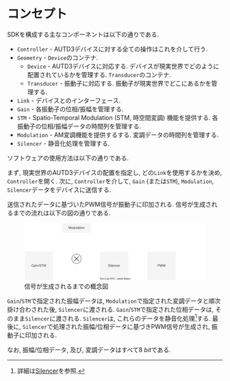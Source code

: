 # コンセプト

SDKを構成する主なコンポーネントは以下の通りである.

* `Controller` - AUTD3デバイスに対する全ての操作はこれを介して行う.
* `Geometry` - `Device`のコンテナ.
  * `Device` - AUTD3デバイスに対応する. デバイスが現実世界でどのように配置されているかを管理する. `Transducer`のコンテナ.
  * `Transducer` - 振動子に対応する. 振動子が現実世界でどこにあるかを管理する.
* `Link` - デバイスとのインターフェース.
* `Gain` - 各振動子の位相/振幅を管理する.
* `STM` - Spatio-Temporal Modulation (STM, 時空間変調) 機能を提供する. 各振動子の位相/振幅データの時間列を管理する.
* `Modulation` - AM変調機能を提供するする. 変調データの時間列を管理する.
* `Silencer` - 静音化処理を管理する.

ソフトウェアの使用方法は以下の通りである.

まず, 現実世界のAUTD3デバイスの配置を指定し, どの`Link`を使用するかを決め, `Controller`を開く.
次に, `Controller`を介して, `Gain` (または`STM`), `Modulation`, `Silencer`データをデバイスに送信する.

送信されたデータに基づいたPWM信号が振動子に印加される.
信号が生成されるまでの流れは以下の図の通りである.

<figure>
  <a href="../fig/Users_Manual/concept.svg" data-lightbox="image"><img src="../fig/Users_Manual/concept.svg"/></a>
  <figcaption>信号が生成されるまでの概念図</figcaption>
</figure>

`Gain`/`STM`で指定された振幅データは, `Modulation`で指定された変調データと順次掛け合わされた後, `Silencer`に渡される.
`Gain`/`STM`で指定された位相データは, そのまま`Silencer`に渡される.
`Silencer`は, これらのデータを静音化処理[^silencer]する.
最後に, `Silencer`で処理された振幅/位相データに基づきPWM信号が生成され, 振動子に印加される. 

なお, 振幅/位相データ, 及び, 変調データはすべて$\SI{8}{bit}$である.

[^silencer]: 詳細は[Silencer](./silencer.md)を参照.
